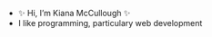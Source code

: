 - ✨ Hi, I’m Kiana McCullough ✨
- I like programming, particulary web development

<!---
kianamcc/kianamcc is a ✨ special ✨ repository because its `README.md` (this file) appears on your GitHub profile.
You can click the Preview link to take a look at your changes.
--->
